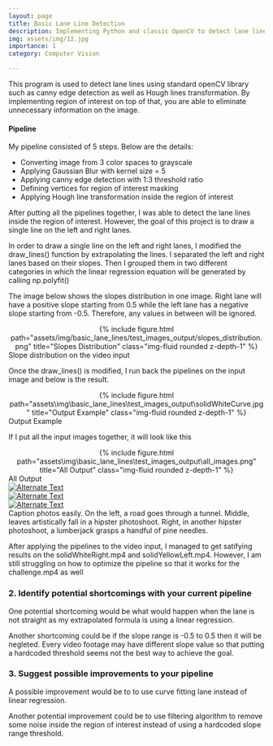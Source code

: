 ```yaml
---
layout: page
title: Basic Lane Line Detection
description: Implementing Python and classic OpenCV to detect lane lines
img: assets/img/12.jpg
importance: 1
category: Computer Vision

---
```


<!-- VIDEO LINKS
https://youtu.be/zbxr5MJNSU8 "Solid White Video Output"
https://youtu.be/vj48U4v-hig "Solid Yellow Video Output"
https://youtu.be/VJY4PSqq33M "Challenge Video Output"
 -->

This program is used to detect lane lines using standard openCV library such as canny edge detection as well as Hough lines transformation. By implementing region of interest on top of that, you are able to eliminate unnecessary information on the image.

#### **Pipeline**

My pipeline consisted of 5 steps. Below are the details:
* Converting image from 3 color spaces to grayscale
* Applying Gaussian Blur with kernel size = 5
* Applying canny edge detection with 1:3 threshold ratio
* Defining vertices for region of interest masking
* Applying Hough line transformation inside the region of interest

After putting all the pipelines together, I was able to detect the lane lines inside the region of interest. However, the goal of this project is to draw a single line on the left and right lanes.

In order to draw a single line on the left and right lanes, I modified the draw_lines() function by extrapolating the lines. I separated the left and right lanes based on their slopes. Then I grouped them in two different categories in which the linear regression equation will be generated by calling np.polyfit()

The image below shows the slopes distribution in one image. Right lane will have a positive slope starting from 0.5 while the left lane has a negative slope starting from -0.5. Therefore, any values in between will be ignored.

<div class="row">
    <div class="col-sm mt-3 mt-md-0" align="center">
        {% include figure.html path="assets/img/basic_lane_lines/test_images_output/slopes_distribution.png" title="Slopes Distribution" class="img-fluid rounded z-depth-1" %}
    </div>
</div>
<div class="caption">
    Slope distribution on the video input
</div>

Once the draw_lines() is modified, I run back the pipelines on the input image and below is the result.

<div class="row">
    <div class="col-sm mt-3 mt-md-0" align="center">
        {% include figure.html path="assets\img\basic_lane_lines\test_images_output\solidWhiteCurve.jpg" title="Output Example" class="img-fluid rounded z-depth-1" %}
    </div>
</div>
<div class="caption">
    Output Example
</div>

If I put all the input images together, it will look like this

<div class="row">
    <div class="col-sm mt-3 mt-md-0" align="center">
        {% include figure.html path="assets\img\basic_lane_lines\test_images_output\all_images.png" title="All Output" class="img-fluid rounded z-depth-1" %}
    </div>
</div>
<div class="caption">
    All Output
</div>

<div class="row">
    <div class="col-sm mt-3 mt-md-0">
        <a href="https://youtu.be/zbxr5MJNSU8" title="Video Output">
            <img src="../../../assets/img/basic_lane_lines/out_white.png" alt="Alternate Text" />
        </a>
    </div>
    <div class="col-sm mt-3 mt-md-0">
        <a href="https://youtu.be/zbxr5MJNSU8" title="Video Output">
            <img src="../../../assets/img/basic_lane_lines/out_white.png" alt="Alternate Text" />
        </a>
    </div>
    <div class="col-sm mt-3 mt-md-0">
        <a href="https://youtu.be/zbxr5MJNSU8" title="Video Output">
            <img src="../../../assets/img/basic_lane_lines/out_white.png" alt="Alternate Text" />
        </a>
    </div>
</div>
<div class="caption">
    Caption photos easily. On the left, a road goes through a tunnel. Middle, leaves artistically fall in a hipster photoshoot. Right, in another hipster photoshoot, a lumberjack grasps a handful of pine needles.
</div>




<!-- [![Test Video](/../../../assets/img/basic_lane_lines/test_images_output/solidWhiteRight.jpg)](https://youtu.be/zbxr5MJNSU8 "Video Output") -->

After applying the pipelines to the video input, I managed to get satifying results on the solidWhiteRight.mp4 and solidYellowLeft.mp4. However, I am still struggling on how to optimize the pipeline so that it works for the challenge.mp4 as well


### 2. Identify potential shortcomings with your current pipeline


One potential shortcoming would be what would happen when the lane is not straight as my extrapolated formula is using a linear regression.

Another shortcoming could be if the slope range is -0.5 to 0.5 then it will be negleted. Every video footage may have different slope value so that putting a hardcoded threshold seems not the best way to achieve the goal.


### 3. Suggest possible improvements to your pipeline

A possible improvement would be to to use curve fitting lane instead of linear regression.

Another potential improvement could be to use filtering algorithm to remove some noise inside the region of interest instead of using a hardcoded slope range threshold.
